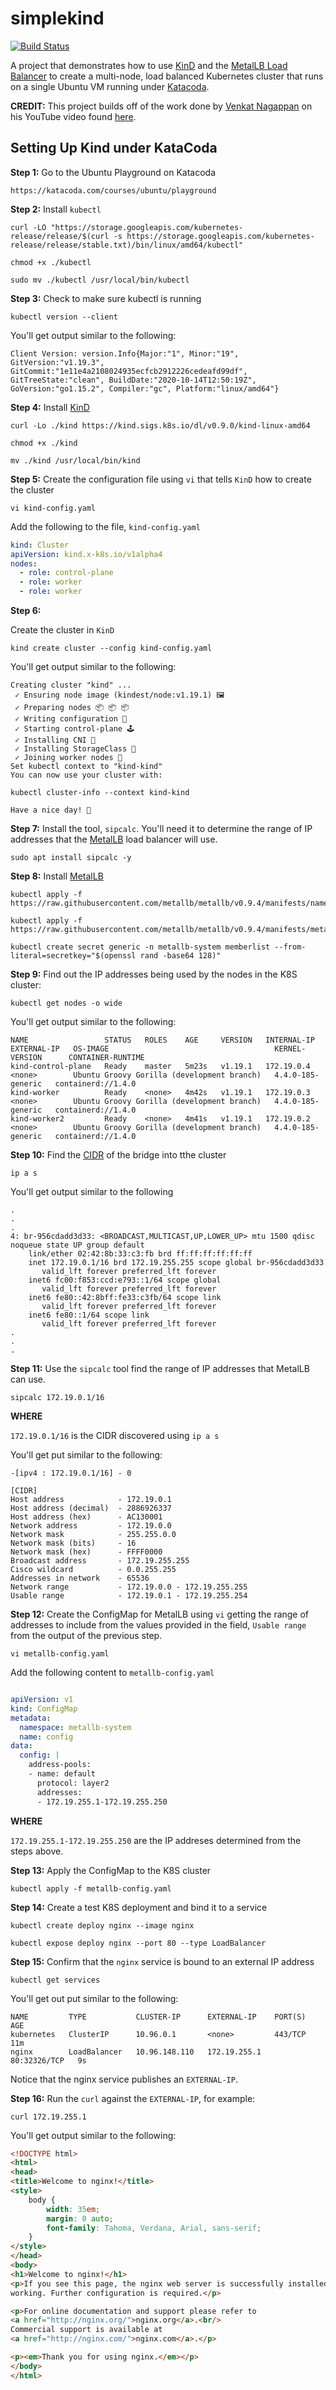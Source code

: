# simplekind
[![Build Status](https://travis-ci.org/reselbob/simplekind.svg?branch=main)](https://travis-ci.org/reselbob/simplekind)

A project that demonstrates how to use [KinD](https://kind.sigs.k8s.io/) and the [MetalLB Load Balancer](https://metallb.universe.tf/) to create a multi-node, load balanced Kubernetes cluster that runs on a single Ubuntu VM running under [Katacoda](https://katacoda.com/courses/ubuntu/playground).

**CREDIT:** This project builds off of the work done by 
[Venkat Nagappan](https://twitter.com/VenkatNagappan) on his YouTube video found [here](https://youtu.be/zNbqxPRTjFg).

## Setting Up Kind under KataCoda

**Step 1:** Go to the Ubuntu Playground on Katacoda

`https://katacoda.com/courses/ubuntu/playground`

**Step 2:** Install `kubectl`

```
curl -LO "https://storage.googleapis.com/kubernetes-release/release/$(curl -s https://storage.googleapis.com/kubernetes-release/release/stable.txt)/bin/linux/amd64/kubectl"

chmod +x ./kubectl

sudo mv ./kubectl /usr/local/bin/kubectl

```

**Step 3:** Check to make sure kubectl is running

`kubectl version --client`

You'll get output similar to the following:

```
Client Version: version.Info{Major:"1", Minor:"19", GitVersion:"v1.19.3", GitCommit:"1e11e4a2108024935ecfcb2912226cedeafd99df", GitTreeState:"clean", BuildDate:"2020-10-14T12:50:19Z", GoVersion:"go1.15.2", Compiler:"gc", Platform:"linux/amd64"}
```

**Step 4:** Install [KinD](https://kind.sigs.k8s.io/)

```
curl -Lo ./kind https://kind.sigs.k8s.io/dl/v0.9.0/kind-linux-amd64

chmod +x ./kind

mv ./kind /usr/local/bin/kind

```

**Step 5:** Create the configuration file using `vi` that tells `KinD` how to create the cluster

`vi kind-config.yaml`

Add the following to the file, `kind-config.yaml`

```yaml
kind: Cluster
apiVersion: kind.x-k8s.io/v1alpha4
nodes:
  - role: control-plane
  - role: worker
  - role: worker

```

**Step 6:** 

Create the cluster in `KinD`

`kind create cluster --config kind-config.yaml`

You'll get output similar to the following:

```
Creating cluster "kind" ...
 ✓ Ensuring node image (kindest/node:v1.19.1) 🖼
 ✓ Preparing nodes 📦 📦 📦
 ✓ Writing configuration 📜
 ✓ Starting control-plane 🕹️
 ✓ Installing CNI 🔌
 ✓ Installing StorageClass 💾
 ✓ Joining worker nodes 🚜
Set kubectl context to "kind-kind"
You can now use your cluster with:

kubectl cluster-info --context kind-kind

Have a nice day! 👋

```

**Step 7:** Install the tool, `sipcalc`. You'll need it to determine the range of IP addresses that the [MetalLB](https://metallb.universe.tf/) load balancer will use.

`sudo apt install sipcalc -y`

**Step 8:** Install [MetalLB](https://metallb.universe.tf/)

```
kubectl apply -f https://raw.githubusercontent.com/metallb/metallb/v0.9.4/manifests/namespace.yaml

kubectl apply -f https://raw.githubusercontent.com/metallb/metallb/v0.9.4/manifests/metallb.yaml

kubectl create secret generic -n metallb-system memberlist --from-literal=secretkey="$(openssl rand -base64 128)"

```

**Step 9:** Find out the IP addresses being used by the nodes in the K8S cluster:

`kubectl get nodes -o wide`

You'll get output similar to the following:

```
NAME                 STATUS   ROLES    AGE     VERSION   INTERNAL-IP   EXTERNAL-IP   OS-IMAGE                                     KERNEL-VERSION      CONTAINER-RUNTIME
kind-control-plane   Ready    master   5m23s   v1.19.1   172.19.0.4    <none>        Ubuntu Groovy Gorilla (development branch)   4.4.0-185-generic   containerd://1.4.0
kind-worker          Ready    <none>   4m42s   v1.19.1   172.19.0.3    <none>        Ubuntu Groovy Gorilla (development branch)   4.4.0-185-generic   containerd://1.4.0
kind-worker2         Ready    <none>   4m41s   v1.19.1   172.19.0.2    <none>        Ubuntu Groovy Gorilla (development branch)   4.4.0-185-generic   containerd://1.4.0

```

**Step 10:** Find the [CIDR](https://en.wikipedia.org/wiki/Classless_Inter-Domain_Routing) of the bridge into tthe cluster

`ip a s`

You'll get output similar to the following

```
.
.
.
4: br-956cdadd3d33: <BROADCAST,MULTICAST,UP,LOWER_UP> mtu 1500 qdisc noqueue state UP group default
    link/ether 02:42:8b:33:c3:fb brd ff:ff:ff:ff:ff:ff
    inet 172.19.0.1/16 brd 172.19.255.255 scope global br-956cdadd3d33
       valid_lft forever preferred_lft forever
    inet6 fc00:f853:ccd:e793::1/64 scope global
       valid_lft forever preferred_lft forever
    inet6 fe80::42:8bff:fe33:c3fb/64 scope link
       valid_lft forever preferred_lft forever
    inet6 fe80::1/64 scope link
       valid_lft forever preferred_lft forever
.
.
.
```

**Step 11:** Use the `sipcalc` tool find the range of IP addresses that MetalLB can use.

`sipcalc 172.19.0.1/16`


**WHERE**

`172.19.0.1/16` is the CIDR discovered using `ip a s`

You'll get put similar to the following:

```
-[ipv4 : 172.19.0.1/16] - 0

[CIDR]
Host address            - 172.19.0.1
Host address (decimal)  - 2886926337
Host address (hex)      - AC130001
Network address         - 172.19.0.0
Network mask            - 255.255.0.0
Network mask (bits)     - 16
Network mask (hex)      - FFFF0000
Broadcast address       - 172.19.255.255
Cisco wildcard          - 0.0.255.255
Addresses in network    - 65536
Network range           - 172.19.0.0 - 172.19.255.255
Usable range            - 172.19.0.1 - 172.19.255.254

```

**Step 12:** Create the ConfigMap for MetalLB using `vi` getting the range of addresses to include from the values provided in the field, `Usable range` from the output of the previous step.

`vi metallb-config.yaml`

Add the following content to `metallb-config.yaml`

```yaml

apiVersion: v1
kind: ConfigMap
metadata:
  namespace: metallb-system
  name: config
data:
  config: |
    address-pools:
    - name: default
      protocol: layer2
      addresses:
      - 172.19.255.1-172.19.255.250

```

**WHERE**

`172.19.255.1-172.19.255.250` are the IP addreses determined from the steps above.

**Step 13:** Apply the ConfigMap to the K8S cluster

`kubectl apply -f metallb-config.yaml`

**Step 14:** Create a test K8S deployment and bind it to a service

```
kubectl create deploy nginx --image nginx

kubectl expose deploy nginx --port 80 --type LoadBalancer

```

**Step 15:** Confirm that the `nginx` service is bound to an external IP address

`kubectl get services`

You'll get out put similar to the following:

```
NAME         TYPE           CLUSTER-IP      EXTERNAL-IP    PORT(S)        AGE
kubernetes   ClusterIP      10.96.0.1       <none>         443/TCP        11m
nginx        LoadBalancer   10.96.148.110   172.19.255.1   80:32326/TCP   9s
```

Notice that the nginx service publishes an `EXTERNAL-IP`.

**Step 16:** Run the `curl` against the `EXTERNAL-IP`, for example:

`curl 172.19.255.1`

You'll get output similar to the following:

```html
<!DOCTYPE html>
<html>
<head>
<title>Welcome to nginx!</title>
<style>
    body {
        width: 35em;
        margin: 0 auto;
        font-family: Tahoma, Verdana, Arial, sans-serif;
    }
</style>
</head>
<body>
<h1>Welcome to nginx!</h1>
<p>If you see this page, the nginx web server is successfully installed and
working. Further configuration is required.</p>

<p>For online documentation and support please refer to
<a href="http://nginx.org/">nginx.org</a>.<br/>
Commercial support is available at
<a href="http://nginx.com/">nginx.com</a>.</p>

<p><em>Thank you for using nginx.</em></p>
</body>
</html>
```
